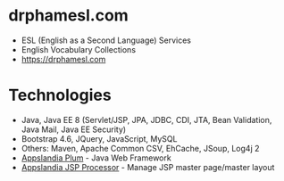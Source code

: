 # drphamesl.com
 - ESL (English as a Second Language) Services
 - English Vocabulary Collections
 - https://drphamesl.com
# Technologies
 - Java, Java EE 8 (Servlet/JSP, JPA, JDBC, CDI, JTA, Bean Validation, Java Mail, Java EE Security)
 - Bootstrap 4.6, JQuery, JavaScript, MySQL
 - Others: Maven, Apache Common CSV, EhCache, JSoup, Log4j 2
 - [Appslandia Plum](https://github.com/haducloc/appslandia-plum) - Java Web Framework
 - [Appslandia JSP Processor](https://github.com/haducloc/appslandia-jsp-processor) - Manage JSP master page/master layout
